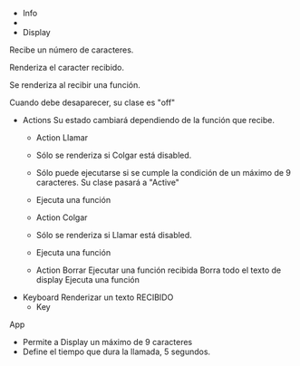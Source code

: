 - Info
-
- Display

Recibe un número de caracteres.

Renderiza el caracter recibido.

Se renderiza al recibir una función.

Cuando debe desaparecer, su clase es "off"

- Actions
  Su estado cambiará dependiendo de la función que recibe.
  - Action Llamar
  - Sólo se renderiza si Colgar está disabled.
  - Sólo puede ejecutarse si se cumple la condición de un máximo de 9 caracteres. Su clase pasará a "Active"
  - Ejecuta una función

  - Action Colgar
  - Sólo se renderiza si Llamar está disabled.
  - Ejecuta una función

  - Action Borrar
  Ejecutar una función recibida
  Borra todo el texto de display
  Ejecuta una función
- Keyboard
  Renderizar un texto RECIBIDO
  - Key

App

- Permite a Display un máximo de 9 caracteres
- Define el tiempo que dura la llamada, 5 segundos.
